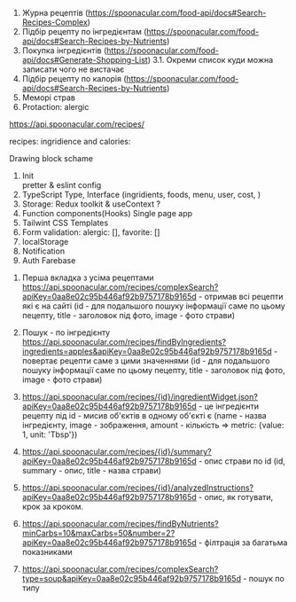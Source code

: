 1. Журна рецептів (https://spoonacular.com/food-api/docs#Search-Recipes-Complex)
2. Підбір рецепту по інгредієнтам (https://spoonacular.com/food-api/docs#Search-Recipes-by-Nutrients)
3. Покупка інгредієнтів (https://spoonacular.com/food-api/docs#Generate-Shopping-List)
   3.1. Окреми список куди можна записати чого не вистачає
4. Підбір рецепту по калорія (https://spoonacular.com/food-api/docs#Search-Recipes-by-Nutrients)
5. Меморі страв
6. Protaction: alergic

https://api.spoonacular.com/recipes/

recipes:
ingridience and calories:

Drawing block schame

1. Init  
   pretter & eslint config
2. TypeScript Type, Interface (ingridients, foods, menu, user, cost, )
3. Storage: Redux toolkit & useContext ?
4. Function components(Hooks) Single page app
5. Tailwint CSS Templates
6. Form validation: alergic: [], favorite: []
7. localStorage
8. Notification
9. Auth Farebase

1) Перша вкладка з усіма рецептами https://api.spoonacular.com/recipes/complexSearch?apiKey=0aa8e02c95b446af92b9757178b9165d - отримав всі рецепти які є на сайті (id - для подальшого пошуку інформації саме по цьому пецепту, title - заголовок під фото, image - фото страви)

2) Пошук - по інгредієнту https://api.spoonacular.com/recipes/findByIngredients?ingredients=apples&apiKey=0aa8e02c95b446af92b9757178b9165d - повертає рецепти саме з цими значеннями (id - для подальшого пошуку інформації саме по цьому пецепту, title - заголовок під фото, image - фото страви)

3) https://api.spoonacular.com/recipes/{id}/ingredientWidget.json?apiKey=0aa8e02c95b446af92b9757178b9165d - це інгредієнти рецепту під id - мисив об'єктів в одному об'єкті є (name - назва інгредієнту, image - зображення, amount - кількість => metric: {value: 1, unit: 'Tbsp'})

4) https://api.spoonacular.com/recipes/{id}/summary?apiKey=0aa8e02c95b446af92b9757178b9165d - опис страви по id (id, summary - опис, title - назва страви)

5) https://api.spoonacular.com/recipes/{id}/analyzedInstructions?apiKey=0aa8e02c95b446af92b9757178b9165d - опис, як готувати, крок за кроком.

6) https://api.spoonacular.com/recipes/findByNutrients?minCarbs=10&maxCarbs=50&number=2?apiKey=0aa8e02c95b446af92b9757178b9165d - філтрація за багатьма показниками

7) https://api.spoonacular.com/recipes/complexSearch?type=soup&apiKey=0aa8e02c95b446af92b9757178b9165d - пошук по типу
